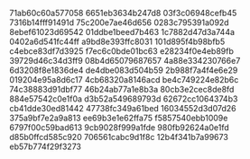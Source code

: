 71ab60c60a577058
6651eb3634b247d8
03f3c06948cefb45
7316b14fff91491d
75c200e7ae46d656
0283c795391a092d
8ebef61023d69542
01ddbe1beed7b463
1c7882d47d3a744a
0402a6d541fc44ff
a9bd8e393ffc8031
101d895f4b98bfb5
c4ebce83df7d3925
f7ec6c0bde01bc63
e28234f0e4eb89fb
39729d46c34d3ff9
08b4d65079687657
4a88e334230766e7
6d3208f8e1836de4
de4dbe083d504b59
2b988f7a4f4e6e29
019204e95a8d6c17
4cb68320a8146acd
be4c749224e82b6c
74c38883d91dbf77
46b24ab77a1e8b3a
80cb3e2cec8de8fd
884e57542c0e1f0a
d3b52a549689793d
62672cc1064374b3
cb41dde30ed81442
47738fc349a61bed
16034552d3d07d26
375a9bf7e2a9a813
ee69b3e1e62ffa75
f5857540ebb1009e
6797f00c59bad613
9cb9028f999a1fde
980fb92624a0e1fd
d85b0ffcd585c920
706561cabc9d1f8c
12b4f341b7a99673
eb57b774f29f3273
